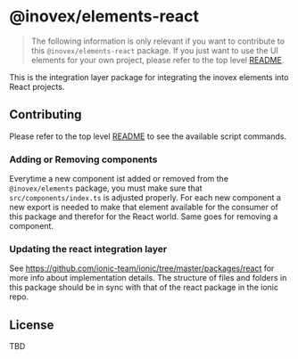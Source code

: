 # @inovex/elements-react

> The following information is only relevant if you want to contribute to this `@inovex/elements-react`
> package. If you just want to use the UI elements for your own project, please refer to the top level
> [README](../..).

This is the integration layer package for integrating the inovex elements into React projects.

## Contributing

Please refer to the top level [README](../..) to see the available script commands.

### Adding or Removing components

Everytime a new component ist added or removed from the `@inovex/elements` package, you must make sure
that `src/components/index.ts` is adjusted properly. For each new component a new export is needed to
make that element available for the consumer of this package and therefor for the React world. Same
goes for removing a component.

### Updating the react integration layer

See https://github.com/ionic-team/ionic/tree/master/packages/react for more info about implementation
details. The structure of files and folders in this package should be in sync with that of the react
package in the ionic repo.

## License

TBD
